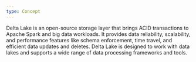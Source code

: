 ```yaml
---
type: Concept
---
```


Delta Lake is an open-source storage layer that brings ACID transactions to Apache Spark and big data workloads. It provides data reliability, scalability, and performance features like schema enforcement, time travel, and efficient data updates and deletes. Delta Lake is designed to work with data lakes and supports a wide range of data processing frameworks and tools.